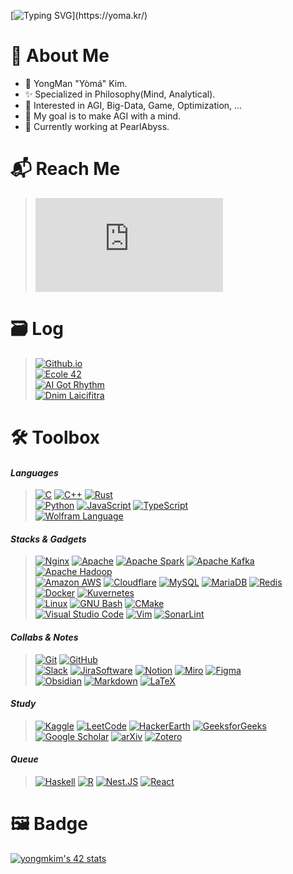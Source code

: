 
[![Typing SVG](https://readme-typing-svg.herokuapp.com?font=Fira&weight=500&size=42&duration=2468&pause=4000&width=600&height=70&lines=Hello%2C+Again!+I'm+Y%C3%B2m%C3%A1.)](https://yoma.kr/)
# 🔖 About Me

* 👋 YongMan "Yòmá" Kim.
* ✨ Specialized in Philosophy(Mind, Analytical).
* 📖 Interested in AGI, Big-Data, Game, Optimization, ...
* 🏁 My goal is to make AGI with a mind.
* 💼 Currently working at PearlAbyss.

# 📬 Reach Me

> [![Gmail Badge](https://img.shields.io/badge/|_Mail_|-_codeyoma@gmail.com-222222?style=flat-square&logo=gmail&logoColor=white&labelColor=EA4335&link=mailto:codeyoma@gmail.com)](mailto:codeyoma@gmail.com)

 <!-- [![Gmail Badge](https://img.shields.io/badge/|_Mail_|-_codeyoma@gmail.com-4285F4?style=flat-square&logo=gmail&logoColor=white&labelColor=EA4335&link=mailto:codeyoma@gmail.com)](mailto:codeyoma@gmail.com)
[![Github.io](https://img.shields.io/badge/|_Blog_|-_yoma.kr-34A853?style=flat-square&logo=GoogleHome&labelColor=FBBC05&logoColor=white)](https://yoma.kr)

-->
 
# 🗃️ Log

> [![Github.io](https://img.shields.io/badge/|_Blog_|-_yoma.kr-222222?style=flat-square&logo=GoogleHome&labelColor=FBBC05&logoColor=white)](https://yoma.kr) <br>
[![Ecole 42](https://img.shields.io/badge/|_École_|-_Yòmá's_42_Log_-222222?style=flat-square&logo=42&labelColor=33BABC&logoColor=white&link=github.com/ecole42-yoma)](https://github.com/ecole42-yoma) <br>
[![AI Got Rhythm](https://img.shields.io/badge/|_Algorithm_|-_AI%20_Got%20_Rhythm-222222?style=flat-square&logo=TheAlgorithms&labelColor=5468FF&logoColor=white&link=aigotrhythm.kr)](https://aigotrhythm.kr) <br> 
[![Dnim Laicifitra](https://img.shields.io/badge/|_AI_|-_Dnim%20_L'aicifitra-222222?style=flat-square&logo=OpenAI&labelColor=412991&logoColor=white&link=github.com/Dnim-Laicifitra)](https://github.com/Dnim-Laicifitra)

<!--
[![Github.io](https://img.shields.io/badge/|_Algorithm_|-_AI_Got_Rhythm-00BCB4?style=for-the-badge&logo=TheAlgorithms&labelColor=222222&logoColor=white&link=aigotrhythm.kr)](https://aigotrhythm.kr)

[![Github.io](https://img.shields.io/badge/|_AI_|-_Dnim_L'aicifitra-412991?style=for-the-badge&logo=OpenAI&labelColor=222222&logoColor=white&link=github.com/Dnim-Laicifitra)](https://github.com/Dnim-Laicifitra)
-->

# 🛠️ Toolbox

#### *Languages*
> [![C](https://img.shields.io/badge/C-222?&logo=c&logoColor=#A8B9CC)](https://en.wikipedia.org/wiki/C_(programming_language)) [![C++](https://img.shields.io/badge/C++-222?&logo=c%2B%2B&logoColor=00599C)](https://en.wikipedia.org/wiki/C%2B%2B) [![Rust](https://img.shields.io/badge/Rust-222?&logo=rust&labelColor=000000)](https://www.rust-lang.org/) <br>
[![Python](https://img.shields.io/badge/Python-222?&logo=Python&logoColor=3776AB)](https://www.python.org/) [![JavaScript](https://img.shields.io/badge/JavaScript-222?&logo=Javascript)](https://www.javascript.com/) [![TypeScript](https://img.shields.io/badge/TypeScript-222?&logo=Typescript)](https://www.typescriptlang.org/) <br>
[![Wolfram Language](https://img.shields.io/badge/Wolfram_Language-222?&logo=wolfram-language&logoColor=DD1100)](https://www.wolfram.com/language/)

#### *Stacks & Gadgets*
> [![Nginx](https://img.shields.io/badge/Nginx-222?&logo=nginx&logoColor=009639)](https://www.nginx.com/) [![Apache](https://img.shields.io/badge/Apache-222?&logo=apache&logoColor=D22128)](https://httpd.apache.org/) [![Apache Spark](https://img.shields.io/badge/Apache_Spark-222?&logo=apache-spark&logoColor=E25A1C)](https://spark.apache.org/) [![Apache Kafka](https://img.shields.io/badge/Apache_Kafka-222?&logo=apache-kafka&labelColor=231F20)](https://kafka.apache.org/) [![Apache Hadoop](https://img.shields.io/badge/Apache_Hadoop-222?&logo=apache-hadoop&logoColor=66CCFF)](https://hadoop.apache.org/) <br>
> [![Amazon AWS](https://img.shields.io/badge/Amazon_AWS-222?&logo=amazonaws&logoColor=FF9900)](https://aws.amazon.com/) [![Cloudflare](https://img.shields.io/badge/Cloudflare-222?&logo=cloudflare&logoColor=F38020)](https://www.cloudflare.com/)
> [![MySQL](https://img.shields.io/badge/MySQL-222?&logo=MySQL)](https://www.mysql.com/) [![MariaDB](https://img.shields.io/badge/MariaDB-222?&logo=mariadb&labelColor=003545)](https://mariadb.org/) [![Redis](https://img.shields.io/badge/Redis-222?&logo=redis&logoColor=DC382D)](https://redis.io/) <br>
> [![Docker](https://img.shields.io/badge/Docker-222?&logo=docker&logoColor=2496ED)](https://www.docker.com/) [![Kuvernetes](https://img.shields.io/badge/Kubernetes-222?&logo=kubernetes)](https://kubernetes.io/) <br>
> [![Linux](https://img.shields.io/badge/Linux-222?&logo=linux)](https://kernel.org/) [![GNU Bash](https://img.shields.io/badge/GNU_Bash-222?&logo=GNUBash&logoColor=4EAA25)](https://www.gnu.org/software/bash/) [![CMake](https://img.shields.io/badge/CMake-222?&logo=CMake&logoColor=064F8C)](https://cmake.org/) <br>
> [![Visual Studio Code](https://img.shields.io/badge/Visual_Studio_Code-222?&logo=visual-studio-code&logoColor=007ACC)](https://code.visualstudio.com/) [![Vim](https://img.shields.io/badge/Vim-222?&logo=vim&logoColor=019733)](https://www.vim.org/) [![SonarLint](https://img.shields.io/badge/SonarLint-222?&logo=sonarlint&logoColor=CB2029)](https://www.sonarsource.com/products/sonarlint/)

#### *Collabs & Notes*
> [![Git](https://img.shields.io/badge/Git-222?&logo=git)](https://git-scm.com/) [![GitHub](https://img.shields.io/badge/GitHub-222?&logo=github&labelColor=181717)](https://github.com/) <br>
> [![Slack](https://img.shields.io/badge/Slack-222?&logo=slack&labelColor=4A154B)](https://slack.com/) [![JiraSoftware](https://img.shields.io/badge/JiraSoftware-222?&logo=JiraSoftware&logoColor=0052CC)](https://www.atlassian.com/) [![Notion](https://img.shields.io/badge/Notion-222?&logo=notion&labelColor=000000)](https://www.notion.so/) [![Miro](https://img.shields.io/badge/Miro-222?&logo=miro&labelColor=050038)](https://miro.com/) [![Figma](https://img.shields.io/badge/Figma-222?&logo=figma)](https://figma.com/) <br>
> [![Obsidian](https://img.shields.io/badge/Obsidian-222?&logo=obsidian&logoColor=483699)](https://obsidian.md/)  [![Markdown](https://img.shields.io/badge/Markdown-222?&logo=markdown&labelColor=000000)](https://daringfireball.net/projects/markdown/) [![LaTeX](https://img.shields.io/badge/Latex-222?&logo=latex&logoColor=008080)](https://www.latex-project.org/)
<!--
[![Microsoft Office](https://img.shields.io/badge/Microsoft_Office-222?&logo=microsoft-office&logoColor=D83B01)](https://www.microsoft.com/en-us/microsoft-365)
[![Deepnote](https://img.shields.io/badge/Deepnote-222?&logo=deepnote&logoColor=3793EF)](https://deepnote.com/)
-->

#### *Study*
> [![Kaggle](https://img.shields.io/badge/Kaggle-222?&logo=kaggle)](https://www.kaggle.com/) [![LeetCode](https://img.shields.io/badge/LeetCode-222?&logo=leetcode)](https://leetcode.com/) [![HackerEarth](https://img.shields.io/badge/HackerEarth-222?&logo=hackerearth&labelColor=2C3454)](https://www.hackerearth.com/) [![GeeksforGeeks](https://img.shields.io/badge/GeeksforGeeks-222?&logo=GeeksforGeeks&logoColor=2F8D46)](https://www.geeksforgeeks.org/) <br>
> [![Google Scholar](https://img.shields.io/badge/Google_Scholar-222?&logo=google-scholar)](https://scholar.google.com/) [![arXiv](https://img.shields.io/badge/arXiv-222?&logo=arxiv&logoColor=B31B1B)](https://arxiv.org/) [![Zotero](https://img.shields.io/badge/Zotero-222?&logo=zotero&logoColor=CC2936)](https://www.zotero.org/)

#### *Queue*
> [![Haskell](https://img.shields.io/badge/Haskell-222?&logo=haskell&labelColor=5D4F85)](https://www.haskell.org/) [![R](https://img.shields.io/badge/R-222?&logo=r&logoColor=276DC3)](https://www.r-project.org/) [![Nest.JS](https://img.shields.io/badge/Nest.js-222?&logo=NestJs&logoColor=E0234E)](https://nestjs.com/) [![React](https://img.shields.io/badge/React-222?&logo=React)](https://react.dev/)

<!--
[![Socket.io](https://img.shields.io/badge/Socket.io-222?&logo=Socket.io&labelColor=010101)](https://socket.io/)
[![Elixir](https://img.shields.io/badge/Elixir-222?&logo=elixir&labelColor=4B275F)](https://elixir-lang.org/)
![PyTorch](https://img.shields.io/badge/pytorch-EE4C2C?&logo=pytorch)
![TensorFlow](https://img.shields.io/badge/tensorflow-FF6F00?&logo=tensorflow)
![Keras](https://img.shields.io/badge/keras-D00000?&logo=keras)
![SciPy](https://img.shields.io/badge/scipy-8CAAE6?&logo=scipy)
![SymPy](https://img.shields.io/badge/sympy-3B5526?&logo=sympy)
[![Selenium](https://img.shields.io/badge/selenium-222?&logo=selenium)](https://www.selenium.dev/) 
[![NumPy](https://img.shields.io/badge/numpy-222?&logo=numpy&labelColor=013243)](https://numpy.org/)
[![Pandas](https://img.shields.io/badge/pandas-222?&logo=pandas&labelColor=150458)](https://pandas.pydata.org/) <br>
-->


# 🖼️ Badge

<!--
[![yongmkim's 42 stats](https://badge42.vercel.app/api/v2/cl38txogk004909l100cr3o0d/stats?cursusId=21&coalitionId=86)](https://github.com/ecole42-yoma)
-->
[![yongmkim's 42 stats](https://badge.mediaplus.ma/darkblue/yongmkim?1337Badge=off&UM6P=off)](https://github.com/ecole42-yoma)

<!--
| [![Yoma's LeetCode stats](https://leetcode-stats-six.vercel.app/?username=yomadayo&theme=dark)](https://leetcode.com/yomadayo/) | [![Yoma's Solved.ac profile](http://mazassumnida.wtf/api/v2/generate_badge?boj=hiatus4322)](https://solved.ac/profile/hiatus4322) | [![yongmkim's 42 stats](https://badge.mediaplus.ma/darkblue/yongmkim?1337Badge=off&UM6P=off)](https://github.com/ecole42-yoma) |
|:---:|:---:|:---:|
-->

<br>
